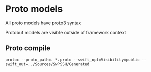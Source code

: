 #  Proto models

All proto models have proto3 syntax

Protobuf models are visible outside of framework context

## Proto compile

```
protoc --proto_path=. *.proto --swift_opt=Visibility=public --swift_out=../Sources/SwPSSH/Generated
```
